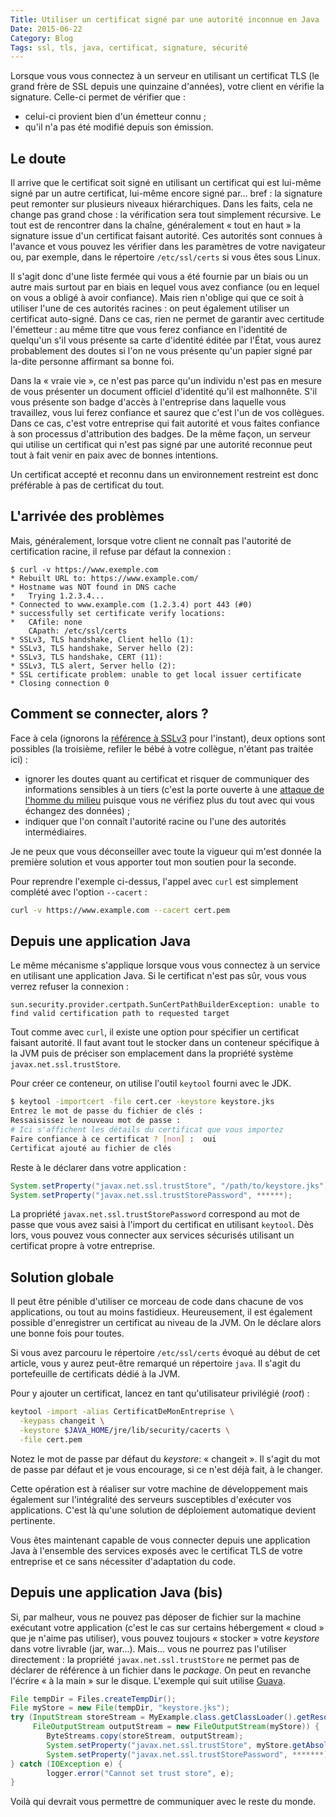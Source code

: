 ```yaml
---
Title: Utiliser un certificat signé par une autorité inconnue en Java
Date: 2015-06-22
Category: Blog
Tags: ssl, tls, java, certificat, signature, sécurité
---
```


Lorsque vous vous connectez à un serveur en utilisant un certificat TLS (le grand frère de SSL depuis une quinzaine d'années), votre client en vérifie la signature. Celle-ci permet de vérifier que :

* celui-ci provient bien d'un émetteur connu ;
* qu'il n'a pas été modifié depuis son émission.

## Le doute

Il arrive que le certificat soit signé en utilisant un certificat qui est lui-même signé par un autre certificat, lui-même encore signé par... bref : la signature peut remonter sur plusieurs niveaux hiérarchiques. Dans les faits, cela ne change pas grand chose : la vérification sera tout simplement récursive. Le tout est de rencontrer dans la chaîne, généralement « tout en haut » la signature issue d'un certificat faisant autorité. Ces autorités sont connues à l'avance et vous pouvez les vérifier dans les paramètres de votre navigateur ou, par exemple, dans le répertoire `/etc/ssl/certs` si vous êtes sous Linux.

Il s'agit donc d'une liste fermée qui vous a été fournie par un biais ou un autre mais surtout par en biais en lequel vous avez confiance (ou en lequel on vous a obligé à avoir confiance). Mais rien n'oblige qui que ce soit à utiliser l'une de ces autorités racines : on peut également utiliser un certificat auto-signé. Dans ce cas, rien ne permet de garantir avec certitude l'émetteur : au même titre que vous ferez confiance en l'identité de quelqu'un s'il vous présente sa carte d'identité éditée par l'État, vous aurez probablement des doutes si l'on ne vous présente qu'un papier signé par la-dite personne affirmant sa bonne foi.

Dans la « vraie vie », ce n'est pas parce qu'un individu n'est pas en mesure de vous présenter un document officiel d'identité qu'il est malhonnête. S'il vous présente son badge d'accès à l'entreprise dans laquelle vous travaillez, vous lui ferez confiance et saurez que c'est l'un de vos collègues. Dans ce cas, c'est votre entreprise qui fait autorité et vous faites confiance à son processus d'attribution des badges. De la même façon, un serveur qui utilise un certificat qui n'est pas signé par une autorité reconnue peut tout à fait venir en paix avec de bonnes intentions.

Un certificat accepté et reconnu dans un environnement restreint est donc préférable à pas de certificat du tout.

## L'arrivée des problèmes

Mais, généralement, lorsque votre client ne connaît pas l'autorité de certification racine, il refuse par défaut la connexion :

```plain-text
$ curl -v https://www.exemple.com
* Rebuilt URL to: https://www.example.com/
* Hostname was NOT found in DNS cache
*   Trying 1.2.3.4...
* Connected to www.example.com (1.2.3.4) port 443 (#0)
* successfully set certificate verify locations:
*   CAfile: none
    CApath: /etc/ssl/certs
* SSLv3, TLS handshake, Client hello (1):
* SSLv3, TLS handshake, Server hello (2):
* SSLv3, TLS handshake, CERT (11):
* SSLv3, TLS alert, Server hello (2):
* SSL certificate problem: unable to get local issuer certificate
* Closing connection 0
```

## Comment se connecter, alors ?

Face à cela (ignorons la [référence à SSLv3](https://fr.wikipedia.org/wiki/POODLE) pour l'instant), deux options sont possibles (la troisième, refiler le bébé à votre collègue, n'étant pas traitée ici) :

* ignorer les doutes quant au certificat et risquer de communiquer des informations sensibles à un tiers
  (c'est la porte ouverte à une
  [attaque de l'homme du milieu](https://fr.wikipedia.org/wiki/Attaque_de_l%27homme_du_milieu)
  puisque vous ne vérifiez plus du tout avec qui vous échangez des données) ;
* indiquer que l'on connaît l'autorité racine ou l'une des autorités intermédiaires.

Je ne peux que vous déconseiller avec toute la vigueur qui m'est donnée la première solution et vous apporter tout mon soutien pour la seconde.

Pour reprendre l'exemple ci-dessus, l'appel avec `curl` est simplement complété avec l'option `--cacert` :

```bash
curl -v https://www.example.com --cacert cert.pem
```

## Depuis une application Java

Le même mécanisme s'applique lorsque vous vous connectez à un service en utilisant une application Java. Si le certificat n'est pas sûr, vous vous verrez refuser la connexion :

```plain-text
sun.security.provider.certpath.SunCertPathBuilderException: unable to find valid certification path to requested target
```

Tout comme avec `curl`, il existe une option pour spécifier un certificat faisant autorité. Il faut avant tout le stocker dans un conteneur spécifique à la JVM puis de préciser son emplacement dans la propriété système `javax.net.ssl.trustStore`.

Pour créer ce conteneur, on utilise l'outil `keytool` fourni avec le JDK.

```bash
$ keytool -importcert -file cert.cer -keystore keystore.jks
Entrez le mot de passe du fichier de clés :
Ressaisissez le nouveau mot de passe :
# Ici s'affichent les détails du certificat que vous importez
Faire confiance à ce certificat ? [non] :  oui
Certificat ajouté au fichier de clés
```

Reste à le déclarer dans votre application :

```java
System.setProperty("javax.net.ssl.trustStore", "/path/to/keystore.jks");
System.setProperty("javax.net.ssl.trustStorePassword", ******);
```

La propriété `javax.net.ssl.trustStorePassword` correspond au mot de passe que vous avez saisi à l'import du certificat en utilisant `keytool`. Dès lors, vous pouvez vous connecter aux services sécurisés utilisant un certificat propre à votre entreprise.

## Solution globale

Il peut être pénible d'utiliser ce morceau de code dans chacune de vos applications, ou tout au moins fastidieux. Heureusement, il est également possible d'enregistrer un certificat au niveau de la JVM. On le déclare alors une bonne fois pour toutes.

Si vous avez parcouru le répertoire `/etc/ssl/certs` évoqué au début de cet article, vous y aurez peut-être remarqué un répertoire `java`. Il s'agit du portefeuille de certificats dédié à la JVM.

Pour y ajouter un certificat, lancez en tant qu'utilisateur privilégié (*root*) :

```bash
keytool -import -alias CertificatDeMonEntreprise \
  -keypass changeit \
  -keystore $JAVA_HOME/jre/lib/security/cacerts \
  -file cert.pem
```

Notez le mot de passe par défaut du *keystore*: « changeit ». Il s'agit du mot de passe par défaut et je vous encourage, si ce n'est déjà fait, à le changer.

Cette opération est à réaliser sur votre machine de développement mais également sur l'intégralité des serveurs susceptibles d'exécuter vos applications. C'est là qu'une solution de déploiement automatique devient pertinente.

Vous êtes maintenant capable de vous connecter depuis une application Java à l'ensemble des services exposés avec le certificat TLS de votre entreprise et ce sans nécessiter d'adaptation du code.

## Depuis une application Java (bis)

Si, par malheur, vous ne pouvez pas déposer de fichier sur la machine exécutant votre application (c'est le cas sur certains hébergement « cloud » que je n'aime pas utiliser), vous pouvez toujours « stocker » votre *keystore* dans votre livrable (jar, war...). Mais... vous ne pourrez pas l'utiliser directement : la propriété `javax.net.ssl.trustStore` ne permet pas de déclarer de référence à un fichier dans le *package*. On peut en revanche l'écrire « à la main » sur le disque. L'exemple qui suit utilise [Guava](https://github.com/google/guava).

```java
File tempDir = Files.createTempDir();
File myStore = new File(tempDir, "keystore.jks");
try (InputStream storeStream = MyExample.class.getClassLoader().getResourceAsStream("keystore.jks");
     FileOutputStream outputStream = new FileOutputStream(myStore)) {
        ByteStreams.copy(storeStream, outputStream);
        System.setProperty("javax.net.ssl.trustStore", myStore.getAbsolutePath());
        System.setProperty("javax.net.ssl.trustStorePassword", *******);
} catch (IOException e) {
        logger.error("Cannot set trust store", e);
}
```

Voilà qui devrait vous permettre de communiquer avec le reste du monde.
